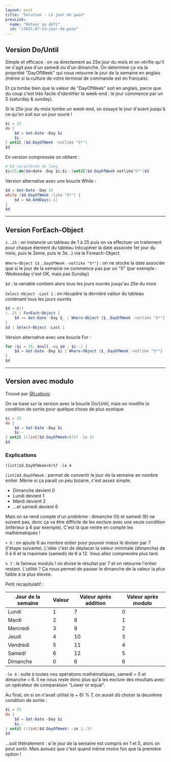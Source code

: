 ```yaml
---
layout: post
title: "Solution - Le jour de paie"
prevLink:
  name: "Retour au défi"
  id: "/2021-07-23-jour-de-paie"
---
```


## Version Do/Until

Simple et efficace : on va directement au 25e jour du mois et on vérifie qu'il ne s'agit pas d'un samedi ou d'un dimanche. On determine ça via la propriété "DayOfWeek" qui nous retourne le jour de la semaine en anglais (même si la culture de votre terminal de commande est en français). 

Et ça tombe bien que la valeur de "DayOfWeek" soit en anglais, parce que du coup c'est très facile d'identifier le week-end : le jour commence par un S (saturday & sunday).

Si le 25e jour du mois tombe un week-end, on essaye le jour d'avant jusqu'à ce qu'on soit sur un jour ouvré !

```powershell
$i = 25
do {
    $d = Get-Date -Day $i
    $i--
} until ($d.DayOfWeek -notlike "S*")
$d
```

En version compressée on obtient :

```powershell
# 63 caractères de long
$i=25;do{$d=date -Day $i;$i--}until($d.DayOfWeek-notlike"S*")$d
```

Version alternative avec une boucle While :

```powershell
$d = Get-Date -Day 25
while ($d.DayOfWeek -like "S*") {
    $d = $d.AddDays(-1)
}
$d
```

---

## Version ForEach-Object

`1..25` : on instancie un tableau de 1 à 25 puis on va effectuer un traitement pour chaque élement du tableau (récupérer la date associée 1er jour du mois, puis le 2eme, puis le 3e...) via le Foreach-Object

`Where-Object {$_.DayOfWeek -notlike "S*"}` : on ne stocke la date associée que si le jour de la semaine ne commence pas par un "S" (par exemple : Wednesday c'est OK, mais pas Sunday)

`$d` : la variable contient alors tous les jours ouvrés jusqu'au 25e du mois

`Select-Object -Last 1` : on récupère la dernière valeur du tableau contenant tous les jours ouvrés

```powershell
$d = @()
1..25 | ForEach-Object { 
    $d += Get-Date -Day $_ | Where-Object {$_.DayOfWeek -notlike "S*"} 
}
$d | Select-Object -Last 1
```

Version alternative avec une boucle For :

```powershell
for ($i = 25; $null -eq $d ; $i--) {
    $d = Get-Date -Day $i | Where-Object {$_.DayOfWeek -notlike "S*"}
}
$d
```

---

## Version avec modulo

Trouvé par [@Ludovic]()

On se base sur la version avec la boucle Do/Until, mais on modifie la condition de sortie pour quelque chose de plus exotique

```powershell
$i = 25
do {
    $d = Get-Date -Day $i
    $i--
} until (([int]$d.DayOfWeek+6)%7 -le 4)
$d
```

### Explications

`([int]$d.DayOfWeek+6)%7 -le 4`

`[int]$d.DayOfWeek` : permet de convertir le jour de la semaine en nombre entier. Même si ça parait un peu bizarre, c'est assez simple.

- Dimanche devient 0
- Lundi devient 1
- Mardi devient 2
- ...et samedi devient 6

Mais on se rend compte d'un problème : dimanche (0) et samedi (6) ne suivent pas, donc ça va être difficile de les exclure avec une seule condition (inférieur à 6 par exemple). C'est là que rentre en compte les mathématiques !

`+ 6` : on ajoute 6 au nombre entier pour pouvoir mieux le diviser par 7 (l'étape suivante). L'idée c'est de déplacer la valeur minimale (dimanche) de 0 à 6 et la maximale (samedi) de 6 à 12. Vous allez comprendre plus tard.

`% 7` : le fameux modulo ! on divise le résultat par 7 et on retourne l'entier restant. L'utilité ? Ça nous permet de passer le dimanche de la valeur la plus faible à la plus élevée.

Petit récapitulatif :

Jour de la semaine | Valeur | Valeur après addition | Valeur après modulo
------------------ | ------ | --------------------- | -------------------
Lundi | 1 | 7 | 0
Mardi | 2 | 8 | 1
Mercredi | 3 | 9 | 2
Jeudi | 4 | 10 | 3
Vendredi | 5 | 11 | 4
Samedi | 6 | 12 | 5
Dimanche | 0 | 6 | 6

`-le 4` : suite à toutes nos opérations mathématiques, samedi = 5 et dimanche = 6. Il ne nous reste donc plus qu'à les exclure des résultats avec un opérateur de comparaison "Lower or equal".

Au final, on si on n'avait utilisé le + 6) % 7, on aurait dû choisir la deuxième condition de sortie :

```powershell
$i = 25
do {
    $d = Get-Date -Day $i
    $i--
} until (([int]$d.DayOfWeek) -in 1..5)
$d
```

...soit littéralement : si le jour de la semaine est compris en 1 et 5, alors on peut sortir. Mais avouez que c'est quand même moins fun que la première option !